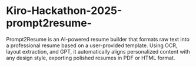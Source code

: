 # Kiro-Hackathon-2025-prompt2resume-
Prompt2Resume is an AI-powered resume builder that formats raw text into a professional resume based on a user-provided template. Using OCR, layout extraction, and GPT, it automatically aligns personalized content with any design style, exporting polished resumes in PDF or HTML format.

